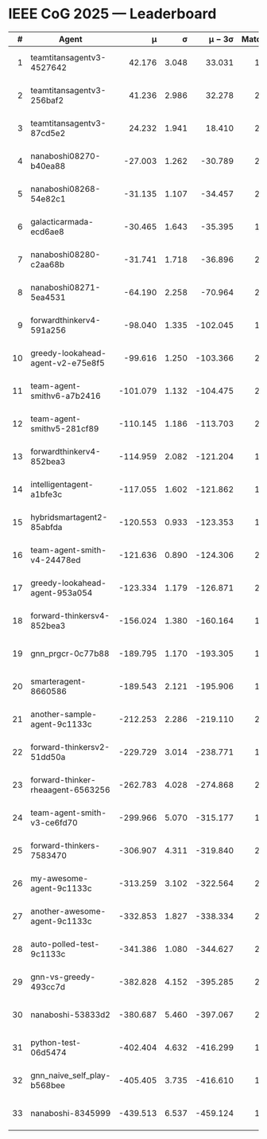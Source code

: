 # IEEE CoG 2025 — Leaderboard

| # | Agent | μ | σ | μ − 3σ | Matches | Updated |
|---:|---|---:|---:|---:|---:|---|
| 1 | teamtitansagentv3-4527642 | 42.176 | 3.048 | 33.031 | 1940 | 2025-09-01 11:22 |
| 2 | teamtitansagentv3-256baf2 | 41.236 | 2.986 | 32.278 | 2318 | 2025-09-01 11:22 |
| 3 | teamtitansagentv3-87cd5e2 | 24.232 | 1.941 | 18.410 | 2018 | 2025-09-01 11:22 |
| 4 | nanaboshi08270-b40ea88 | -27.003 | 1.262 | -30.789 | 2280 | 2025-09-01 11:22 |
| 5 | nanaboshi08268-54e82c1 | -31.135 | 1.107 | -34.457 | 2280 | 2025-09-01 11:22 |
| 6 | galacticarmada-ecd6ae8 | -30.465 | 1.643 | -35.395 | 1940 | 2025-09-01 11:22 |
| 7 | nanaboshi08280-c2aa68b | -31.741 | 1.718 | -36.896 | 2260 | 2025-09-01 11:22 |
| 8 | nanaboshi08271-5ea4531 | -64.190 | 2.258 | -70.964 | 2100 | 2025-09-01 11:22 |
| 9 | forwardthinkerv4-591a256 | -98.040 | 1.335 | -102.045 | 1670 | 2025-09-01 11:22 |
| 10 | greedy-lookahead-agent-v2-e75e8f5 | -99.616 | 1.250 | -103.366 | 2608 | 2025-09-01 11:22 |
| 11 | team-agent-smithv6-a7b2416 | -101.079 | 1.132 | -104.475 | 2360 | 2025-09-01 11:22 |
| 12 | team-agent-smithv5-281cf89 | -110.145 | 1.186 | -113.703 | 2240 | 2025-09-01 11:22 |
| 13 | forwardthinkerv4-852bea3 | -114.959 | 2.082 | -121.204 | 1890 | 2025-09-01 11:22 |
| 14 | intelligentagent-a1bfe3c | -117.055 | 1.602 | -121.862 | 1934 | 2025-09-01 11:22 |
| 15 | hybridsmartagent2-85abfda | -120.553 | 0.933 | -123.353 | 1678 | 2025-09-01 11:22 |
| 16 | team-agent-smith-v4-24478ed | -121.636 | 0.890 | -124.306 | 2000 | 2025-09-01 11:22 |
| 17 | greedy-lookahead-agent-953a054 | -123.334 | 1.179 | -126.871 | 2448 | 2025-09-01 11:22 |
| 18 | forward-thinkersv4-852bea3 | -156.024 | 1.380 | -160.164 | 1688 | 2025-09-01 11:22 |
| 19 | gnn_prgcr-0c77b88 | -189.795 | 1.170 | -193.305 | 1860 | 2025-09-01 11:22 |
| 20 | smarteragent-8660586 | -189.543 | 2.121 | -195.906 | 1848 | 2025-09-01 11:22 |
| 21 | another-sample-agent-9c1133c | -212.253 | 2.286 | -219.110 | 2300 | 2025-09-01 11:22 |
| 22 | forward-thinkersv2-51dd50a | -229.729 | 3.014 | -238.771 | 1940 | 2025-09-01 11:22 |
| 23 | forward-thinker-rheaagent-6563256 | -262.783 | 4.028 | -274.868 | 2260 | 2025-09-01 11:22 |
| 24 | team-agent-smith-v3-ce6fd70 | -299.966 | 5.070 | -315.177 | 1840 | 2025-09-01 11:22 |
| 25 | forward-thinkers-7583470 | -306.907 | 4.311 | -319.840 | 2280 | 2025-09-01 11:22 |
| 26 | my-awesome-agent-9c1133c | -313.259 | 3.102 | -322.564 | 2240 | 2025-09-01 11:22 |
| 27 | another-awesome-agent-9c1133c | -332.853 | 1.827 | -338.334 | 2380 | 2025-09-01 11:22 |
| 28 | auto-polled-test-9c1133c | -341.386 | 1.080 | -344.627 | 2360 | 2025-09-01 11:22 |
| 29 | gnn-vs-greedy-493cc7d | -382.828 | 4.152 | -395.285 | 2120 | 2025-09-01 11:22 |
| 30 | nanaboshi-53833d2 | -380.687 | 5.460 | -397.067 | 2020 | 2025-09-01 11:22 |
| 31 | python-test-06d5474 | -402.404 | 4.632 | -416.299 | 1660 | 2025-09-01 11:22 |
| 32 | gnn_naive_self_play-b568bee | -405.405 | 3.735 | -416.610 | 1320 | 2025-09-01 11:22 |
| 33 | nanaboshi-8345999 | -439.513 | 6.537 | -459.124 | 1960 | 2025-09-01 11:22 |
